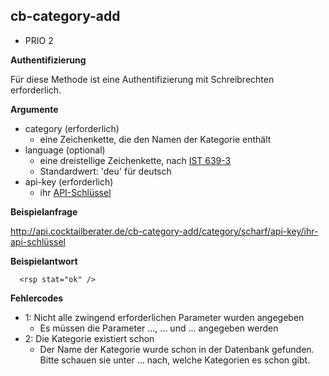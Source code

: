 ## cb-category-add ##
  * PRIO 2

**Authentifizierung**

Für diese Methode ist eine Authentifizierung mit Schreibrechten erforderlich.


**Argumente**

  * category (erforderlich)
    * eine Zeichenkette, die den Namen der Kategorie enthält
  * language (optional)
    * eine dreistellige Zeichenkette, nach [IST 639-3](http://www.sil.org/iso639-3/codes.asp)
    * Standardwert: 'deu' für deutsch
  * api-key (erforderlich)
    * ihr [API-Schlüssel](API_Key.md)


**Beispielanfrage**

http://api.cocktailberater.de/cb-category-add/category/scharf/api-key/ihr-api-schlüssel


**Beispielantwort**

```
  <rsp stat="ok" />
```


**Fehlercodes**

  * 1: Nicht alle zwingend erforderlichen Parameter wurden angegeben
    * Es müssen die Parameter ..., ... und ... angegeben werden
  * 2: Die Kategorie existiert schon
    * Der Name der Kategorie wurde schon in der Datenbank gefunden. Bitte schauen sie unter ... nach, welche Kategorien es schon gibt.